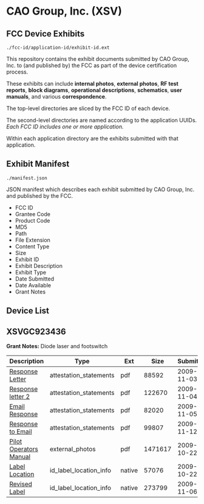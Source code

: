 # CAO Group, Inc. (XSV)
## FCC Device Exhibits

```
./fcc-id/application-id/exhibit-id.ext
```

This repository contains the exhibit documents submitted by CAO Group, Inc. to (and published by) the FCC as part of the device certification process.

These exhibits can include **internal photos**, **external photos**, **RF test reports**, **block diagrams**, **operational descriptions**, **schematics**, **user manuals**, and various **correspondence**.

The top-level directories are sliced by the FCC ID of each device.

The second-level directories are named according to the application UUIDs. *Each FCC ID includes one or more application.*

Within each application directory are the exhibits submitted with that application. 

## Exhibit Manifest

```
./manifest.json
```

JSON manifest which describes each exhibit submitted by CAO Group, Inc. and published by the FCC.

- FCC ID
- Grantee Code
- Product Code
- MD5
- Path
- File Extension
- Content Type
- Size
- Exhibit ID
- Exhibit Description
- Exhibit Type
- Date Submitted
- Date Available
- Grant Notes

## Device List
## XSVGC923436
**Grant Notes:** Diode laser and footswitch

| Description | Type | Ext | Size | Submitted | Available |
| ----------- | ---- | --- | ---- | --------- | --------- |
| [Response Letter](XSVGC923436/35add24afbdfc01440a42d8a343e0fee/1193186.pdf) | attestation_statements | pdf | 88592 | 2009-11-03 | 2009-11-18 |
| [Response letter 2](XSVGC923436/35add24afbdfc01440a42d8a343e0fee/1193977.pdf) | attestation_statements | pdf | 122670 | 2009-11-04 | 2009-11-18 |
| [Email Response](XSVGC923436/35add24afbdfc01440a42d8a343e0fee/1194674.pdf) | attestation_statements | pdf | 82020 | 2009-11-05 | 2009-11-18 |
| [Response to Email](XSVGC923436/35add24afbdfc01440a42d8a343e0fee/1198966.pdf) | attestation_statements | pdf | 99807 | 2009-11-12 | 2009-11-18 |
| [Pilot Operators Manual](XSVGC923436/35add24afbdfc01440a42d8a343e0fee/1187569.pdf) | external_photos | pdf | 1471617 | 2009-10-22 | 2009-11-18 |
| [Label Location](XSVGC923436/35add24afbdfc01440a42d8a343e0fee/1187570.native) | id_label_location_info | native | 57076 | 2009-10-22 | 2009-11-18 |
| [Revised Label](XSVGC923436/35add24afbdfc01440a42d8a343e0fee/1195791.native) | id_label_location_info | native | 273799 | 2009-11-06 | 2009-11-18 |

